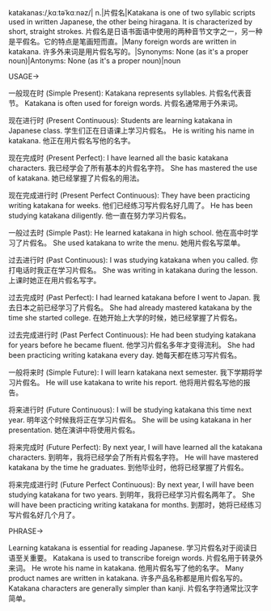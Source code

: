 katakanas:/ˌkɑːtəˈkɑːnəz/| n.|片假名|Katakana is one of two syllabic scripts used in written Japanese, the other being hiragana. It is characterized by short, straight strokes. 片假名是日语书面语中使用的两种音节文字之一，另一种是平假名。它的特点是笔画短而直。|Many foreign words are written in katakana. 许多外来词是用片假名写的。|Synonyms: None (as it's a proper noun)|Antonyms: None (as it's a proper noun)|noun


USAGE->

一般现在时 (Simple Present):
Katakana represents syllables. 片假名代表音节。
Katakana is often used for foreign words. 片假名通常用于外来词。

现在进行时 (Present Continuous):
Students are learning katakana in Japanese class. 学生们正在日语课上学习片假名。
He is writing his name in katakana. 他正在用片假名写他的名字。

现在完成时 (Present Perfect):
I have learned all the basic katakana characters. 我已经学会了所有基本的片假名字符。
She has mastered the use of katakana. 她已经掌握了片假名的用法。

现在完成进行时 (Present Perfect Continuous):
They have been practicing writing katakana for weeks. 他们已经练习写片假名好几周了。
He has been studying katakana diligently. 他一直在努力学习片假名。

一般过去时 (Simple Past):
He learned katakana in high school. 他在高中时学习了片假名。
She used katakana to write the menu. 她用片假名写菜单。

过去进行时 (Past Continuous):
I was studying katakana when you called. 你打电话时我正在学习片假名。
She was writing in katakana during the lesson. 上课时她正在用片假名写字。

过去完成时 (Past Perfect):
I had learned katakana before I went to Japan. 我去日本之前已经学习了片假名。
She had already mastered katakana by the time she started college.  在她开始上大学的时候，她已经掌握了片假名。

过去完成进行时 (Past Perfect Continuous):
He had been studying katakana for years before he became fluent. 他学习片假名多年才变得流利。
She had been practicing writing katakana every day. 她每天都在练习写片假名。


一般将来时 (Simple Future):
I will learn katakana next semester. 我下学期将学习片假名。
He will use katakana to write his report. 他将用片假名写他的报告。

将来进行时 (Future Continuous):
I will be studying katakana this time next year. 明年这个时候我将正在学习片假名。
She will be using katakana in her presentation. 她在演讲中将使用片假名。

将来完成时 (Future Perfect):
By next year, I will have learned all the katakana characters. 到明年，我将已经学会了所有片假名字符。
He will have mastered katakana by the time he graduates. 到他毕业时，他将已经掌握了片假名。

将来完成进行时 (Future Perfect Continuous):
By next year, I will have been studying katakana for two years. 到明年，我将已经学习片假名两年了。
She will have been practicing writing katakana for months. 到那时，她将已经练习写片假名好几个月了。


PHRASE->

Learning katakana is essential for reading Japanese. 学习片假名对于阅读日语至关重要。
Katakana is used to transcribe foreign words. 片假名用于转录外来词。
He wrote his name in katakana. 他用片假名写了他的名字。
Many product names are written in katakana. 许多产品名称都是用片假名写的。
Katakana characters are generally simpler than kanji. 片假名字符通常比汉字简单。
